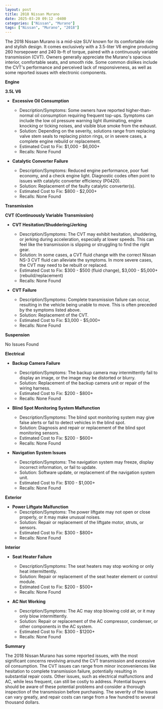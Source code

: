 ```yaml
---
layout: post
title: 2018 Nissan Murano
date: 2025-03-20 09:12 -0400
categories: ["Nissan", "Murano"]
tags: ["Nissan", "Murano", "2018"]
---
```

The 2018 Nissan Murano is a mid-size SUV known for its comfortable ride and stylish design. It comes exclusively with a 3.5-liter V6 engine producing 260 horsepower and 240 lb-ft of torque, paired with a continuously variable transmission (CVT). Owners generally appreciate the Murano's spacious interior, comfortable seats, and smooth ride. Some common dislikes include the CVT's performance and perceived lack of responsiveness, as well as some reported issues with electronic components.

**Engine**

**3.5L V6**

*   **Excessive Oil Consumption**
    *   Description/Symptoms: Some owners have reported higher-than-normal oil consumption requiring frequent top-ups. Symptoms can include the low oil pressure warning light illuminating, engine knocking or ticking noises, and visible blue smoke from the exhaust.
    *   Solution: Depending on the severity, solutions range from replacing valve stem seals to replacing piston rings, or in severe cases, a complete engine rebuild or replacement.
    *   Estimated Cost to Fix: $1,000 - $6,000+
    *   Recalls: None Found

* **Catalytic Converter Failure**
    * Description/Symptoms: Reduced engine performance, poor fuel economy, and a check engine light. Diagnostic codes often point to issues with catalytic converter efficiency (P0420).
    * Solution: Replacement of the faulty catalytic converter(s).
    * Estimated Cost to Fix: $800 - $2,000+
    * Recalls: None Found

**Transmission**

**CVT (Continuously Variable Transmission)**

*   **CVT Hesitation/Shuddering/Jerking**
    *   Description/Symptoms: The CVT may exhibit hesitation, shuddering, or jerking during acceleration, especially at lower speeds. This can feel like the transmission is slipping or struggling to find the right gear.
    *   Solution: In some cases, a CVT fluid change with the correct Nissan NS-3 CVT fluid can alleviate the symptoms. In more severe cases, the CVT may need to be rebuilt or replaced.
    *   Estimated Cost to Fix: $300 - $500 (fluid change), $3,000 - $5,000+ (rebuild/replacement)
    *   Recalls: None Found

*   **CVT Failure**
    *   Description/Symptoms: Complete transmission failure can occur, resulting in the vehicle being unable to move. This is often preceded by the symptoms listed above.
    *   Solution: Replacement of the CVT.
    *   Estimated Cost to Fix: $3,000 - $5,000+
    *   Recalls: None Found

**Suspension**

No Issues Found

**Electrical**

*   **Backup Camera Failure**
    *   Description/Symptoms: The backup camera may intermittently fail to display an image, or the image may be distorted or blurry.
    *   Solution: Replacement of the backup camera unit or repair of the wiring harness.
    *   Estimated Cost to Fix: $200 - $800+
    *   Recalls: None Found

*   **Blind Spot Monitoring System Malfunction**
    *   Description/Symptoms: The blind spot monitoring system may give false alerts or fail to detect vehicles in the blind spot.
    *   Solution: Diagnosis and repair or replacement of the blind spot monitoring sensors.
    *   Estimated Cost to Fix: $200 - $600+
    *   Recalls: None Found

*   **Navigation System Issues**
    *   Description/Symptoms: The navigation system may freeze, display incorrect information, or fail to update.
    *   Solution: Software update, or replacement of the navigation system unit.
    *   Estimated Cost to Fix: $100 - $1,000+
    *   Recalls: None Found

**Exterior**

*   **Power Liftgate Malfunction**
    *   Description/Symptoms: The power liftgate may not open or close properly, or it may make unusual noises.
    *   Solution: Repair or replacement of the liftgate motor, struts, or sensors.
    *   Estimated Cost to Fix: $300 - $800+
    *   Recalls: None Found

**Interior**

*   **Seat Heater Failure**
    *   Description/Symptoms: The seat heaters may stop working or only heat intermittently.
    *   Solution: Repair or replacement of the seat heater element or control module.
    *   Estimated Cost to Fix: $200 - $500+
    *   Recalls: None Found

*   **AC Not Working**
    *   Description/Symptoms: The AC may stop blowing cold air, or it may only blow intermittently.
    *   Solution: Repair or replacement of the AC compressor, condenser, or other components in the AC system.
    *   Estimated Cost to Fix: $300 - $1200+
    *   Recalls: None Found

**Summary**

The 2018 Nissan Murano has some reported issues, with the most significant concerns revolving around the CVT transmission and excessive oil consumption. The CVT issues can range from minor inconveniences like hesitation to complete transmission failure, potentially resulting in substantial repair costs. Other issues, such as electrical malfunctions and AC, while less frequent, can still be costly to address. Potential buyers should be aware of these potential problems and consider a thorough inspection of the transmission before purchasing. The severity of the issues can vary greatly, and repair costs can range from a few hundred to several thousand dollars.

